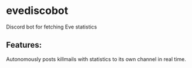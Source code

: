 # evediscobot
Discord bot for fetching Eve statistics

## Features:
Autonomously posts killmails with statistics to its own channel in real time.
